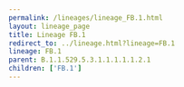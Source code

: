 ```yaml
---
permalink: /lineages/lineage_FB.1.html
layout: lineage_page
title: Lineage FB.1
redirect_to: ../lineage.html?lineage=FB.1
lineage: FB.1
parent: B.1.1.529.5.3.1.1.1.1.1.2.1
children: ['FB.1']
---
```

